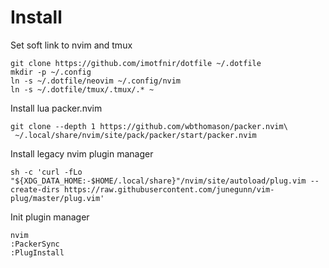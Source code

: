 # Install

Set soft link to nvim and tmux
```
git clone https://github.com/imotfnir/dotfile ~/.dotfile
mkdir -p ~/.config 
ln -s ~/.dotfile/neovim ~/.config/nvim
ln -s ~/.dotfile/tmux/.tmux/.* ~
```

Install lua packer.nvim

```
git clone --depth 1 https://github.com/wbthomason/packer.nvim\
 ~/.local/share/nvim/site/pack/packer/start/packer.nvim
```

Install legacy nvim plugin manager

```
sh -c 'curl -fLo "${XDG_DATA_HOME:-$HOME/.local/share}"/nvim/site/autoload/plug.vim --create-dirs https://raw.githubusercontent.com/junegunn/vim-plug/master/plug.vim'
```

Init plugin manager

```
nvim
:PackerSync
:PlugInstall
```
